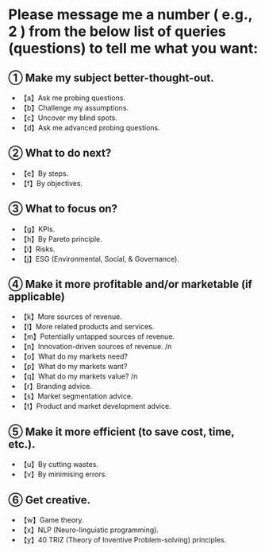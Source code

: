 # Please message me a number ( e.g., 2 ) from the below list of queries (questions) to tell me what you want:

## **① Make my subject better-thought-out.**

- 【a】Ask me probing questions.
- 【b】Challenge my assumptions.
- 【c】Uncover my blind spots.
- 【d】Ask me advanced probing questions.

## **② What to do next?**

- 【e】By steps.
- 【f】By objectives.

## **③ What to focus on?**

- 【g】KPIs.
- 【h】By Pareto principle.
- 【i】Risks.
- 【j】ESG (Environmental, Social, & Governance).

## **④ Make it more profitable and/or marketable (if applicable)**
 
- 【k】More sources of revenue.
- 【l】More related products and services.
- 【m】Potentially untapped sources of revenue.
- 【n】Innovation-driven sources of revenue.
/n
- 【o】What do my markets need?
- 【p】What do my markets want?
- 【q】What do my markets value?
/n
- 【r】Branding advice.
- 【s】Market segmentation advice.
- 【t】Product and market development advice.

## **⑤ Make it more efficient (to save cost, time, etc.).**

- 【u】By cutting wastes.
- 【v】By minimising errors.

## **⑥ Get creative.**

- 【w】Game theory.
- 【x】NLP (Neuro-linguistic programming).
- 【y】40 TRIZ (Theory of Inventive Problem-solving) principles.

